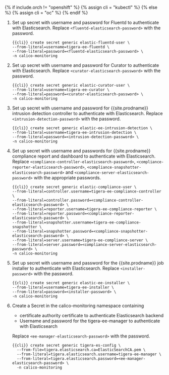 {% if include.orch != "openshift" %}
  {% assign cli = "kubectl" %}
{% else %}
  {% assign cli = "oc" %}
{% endif %}

1. Set up secret with username and password for Fluentd to authenticate with Elasticsearch.
   Replace `<fluentd-elasticsearch-password>` with the password.
   ```
   {{cli}} create secret generic elastic-fluentd-user \
   --from-literal=username=tigera-ee-fluentd \
   --from-literal=password=<fluentd-elasticsearch-password> \
   -n calico-monitoring
   ```

1. Set up secret with username and password for Curator to authenticate with Elasticsearch.
   Replace `<curator-elasticsearch-password>` with the password.
   ```
   {{cli}} create secret generic elastic-curator-user \
   --from-literal=username=tigera-ee-curator \
   --from-literal=password=<curator-elasticsearch-password> \
   -n calico-monitoring
   ```

1. Set up secret with username and password for {{site.prodname}} intrusion detection controller to authenticate with Elasticsearch.
   Replace `<intrusion-detection-password>` with the password.
   ```
   {{cli}} create secret generic elastic-ee-intrusion-detection \
   --from-literal=username=tigera-ee-intrusion-detection \
   --from-literal=password=<intrusion-detection-password> \
   -n calico-monitoring
   ```


1. Set up secret with username and passwords for {{site.prodname}} compliance report and dashboard to authenticate with Elasticsearch.
   Replace `<compliance-controller-elasticsearch-password>`, `<compliance-reporter-elasticsearch-password>`,
   `<compliance-snapshotter-elasticsearch-password>` and `<compliance-server-elasticsearch-password>` with the appropriate passwords.
   ```
   {{cli}} create secret generic elastic-compliance-user \
   --from-literal=controller.username=tigera-ee-compliance-controller \
   --from-literal=controller.password=<compliance-controller-elasticsearch-password> \
   --from-literal=reporter.username=tigera-ee-compliance-reporter \
   --from-literal=reporter.password=<compliance-reporter-elasticsearch-password> \
   --from-literal=snapshotter.username=tigera-ee-compliance-snapshotter \
   --from-literal=snapshotter.password=<compliance-snapshotter-elasticsearch-password> \
   --from-literal=server.username=tigera-ee-compliance-server \
   --from-literal=server.password=<compliance-server-elasticsearch-password> \
   -n calico-monitoring
   ```

1. Set up secret with username and password for the {{site.prodname}} job installer to authenticate with Elasticsearch.
   Replace `<installer-password>` with the password.
   ```
   {{cli}} create secret generic elastic-ee-installer \
   --from-literal=username=tigera-ee-installer \
   --from-literal=password=<installer-password> \
   -n calico-monitoring
   ```

1. Create a Secret in the calico-monitoring namespace containing
   * certificate authority certificate to authenticate Elasticsearch backend
   * Username and password for the tigera-ee-manager to authenticate with Elasticsearch

   Replace `<ee-manager-elasticsearch-password>` with the password.

   ```
   {{cli}} create secret generic tigera-es-config \
     --from-file=tigera.elasticsearch.ca=ElasticSearchCA.pem \
     --from-literal=tigera.elasticsearch.username=tigera-ee-manager \
     --from-literal=tigera.elasticsearch.password=<ee-manager-elasticsearch-password> \
     -n calico-monitoring
   ```
